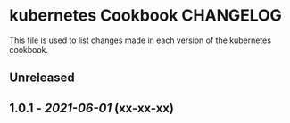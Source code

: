 # kubernetes Cookbook CHANGELOG

This file is used to list changes made in each version of the kubernetes cookbook.

## Unreleased

## 1.0.1 - *2021-06-01* (xx-xx-xx)
